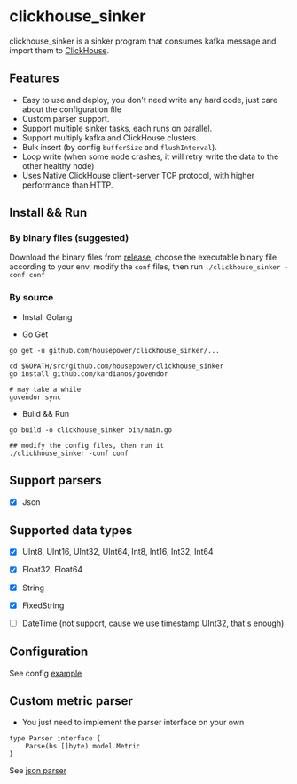 # clickhouse_sinker

clickhouse_sinker is a sinker program that consumes kafka message and import them to [ClickHouse](https://clickhouse.yandex/).

## Features

* Easy to use and deploy, you don't need write any hard code, just care about the configuration file
* Custom parser support.
* Support multiple sinker tasks, each runs on parallel.
* Support multiply kafka and ClickHouse clusters.
* Bulk insert (by config `bufferSize` and `flushInterval`).
* Loop write (when some node crashes, it will retry write the data to the other healthy node)
* Uses Native ClickHouse client-server TCP protocol, with higher performance than HTTP.

## Install && Run

### By binary files (suggested)

Download the binary files from [release](https://github.com/housepower/clickhouse_sinker/releases), choose the executable binary file according to your env, modify the `conf` files, then run ` ./clickhouse_sinker -conf conf  `

### By source 

* Install Golang

* Go Get

```
go get -u github.com/housepower/clickhouse_sinker/...

cd $GOPATH/src/github.com/housepower/clickhouse_sinker
go install github.com/kardianos/govendor

# may take a while
govendor sync
```

* Build && Run
```
go build -o clickhouse_sinker bin/main.go

## modify the config files, then run it
./clickhouse_sinker -conf conf
```

## Support parsers

* [x] Json

## Supported data types

* [x] UInt8, UInt16, UInt32, UInt64, Int8, Int16, Int32, Int64
* [x] Float32, Float64
* [x] String
* [x] FixedString
* [ ] DateTime (not support, cause we use timestamp UInt32, that's enough)


## Configuration

See config [example](./conf/config.json)

## Custom metric parser

* You just need to implement the parser interface on your own

```
type Parser interface {
	Parse(bs []byte) model.Metric
}
```
See [json parser](./parser/json.go)
